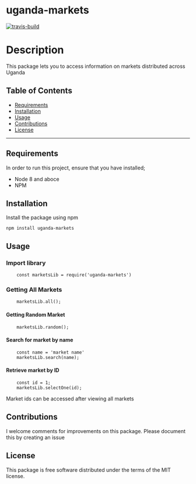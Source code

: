 # uganda-markets

[![travis-build](https://img.shields.io/travis/jaymeskat/uganda-markets)](https://travis-ci.org/JaymesKat/uganda-markets)

# Description

This package lets you to access information on markets distributed across Uganda

## Table of Contents

- [Requirements](#requirements)
- [Installation](#installation)
- [Usage](#usage)
- [Contributions](#contributions)
- [License](#license)

---

## Requirements
In order to run this project, ensure that you have installed;
- Node 8 and aboce
- NPM 

## Installation

Install the package using npm
```
npm install uganda-markets
```

## Usage

### Import library

```
    const marketsLib = require('uganda-markets')

```

### Getting All Markets

```
    marketsLib.all();

```


#### Getting Random Market
    
```
    marketsLib.random();

```

#### Search for market by name

```
    const name = 'market name'
    marketsLib.search(name);

```

#### Retrieve market by ID
    

```
    const id = 1;
    marketsLib.selectOne(id);

```
Market ids can be accessed after  viewing all markets


## Contributions
I welcome comments for improvements on this package. Please document this by creating an issue


## License
This package is free software distributed under the terms of the MIT license.

